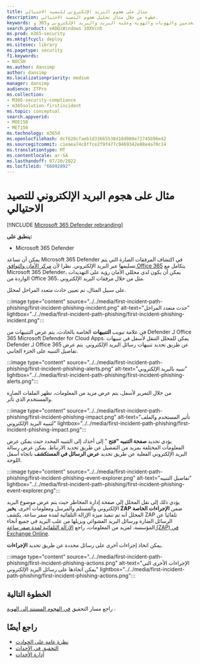 ```yaml
---
title: مثال على هجوم البريد الإلكتروني للتصيد الاحتيالي
description: خطوة من خلال مثال تحليل هجوم التصيد الاحتيالي.
keywords: الحوادث والتنبيهات والتحقيق والارتباط والهجوم والأجهزة والأجهزة والمستخدمين والهويات والهوية وعلبة البريد والبريد الإلكتروني و365 وmicrosoft وm365
search.product: eADQiWindows 10XVcnh
ms.prod: m365-security
ms.mktglfcycl: deploy
ms.sitesec: library
ms.pagetype: security
f1.keywords:
- NOCSH
ms.author: dansimp
author: dansimp
ms.localizationpriority: medium
manager: dansimp
audience: ITPro
ms.collection:
- M365-security-compliance
- m365solution-firstincident
ms.topic: conceptual
search.appverid:
- MOE150
- MET150
ms.technology: m365d
ms.openlocfilehash: dcf620cfaeb1d33665538d16d080e72745b96e42
ms.sourcegitcommit: c1eaea74c8ffce2f9f477c9469342e88e4a70c14
ms.translationtype: MT
ms.contentlocale: ar-SA
ms.lasthandoff: 07/20/2022
ms.locfileid: "66892892"
---
```

# <a name="example-of-a-phishing-email-attack"></a>مثال على هجوم البريد الإلكتروني للتصيد الاحتيالي

[!INCLUDE [Microsoft 365 Defender rebranding](../includes/microsoft-defender.md)]

**ينطبق على:**
- Microsoft 365 Defender

يمكن أن تساعد Microsoft 365 Defender في اكتشاف المرفقات الضارة التي يتم تسليمها عبر البريد الإلكتروني. نظرا لأن [مركز الأمان والتوافق Office 365](https://protection.office.com/) يتكامل مع Microsoft 365 Defender، يمكن أن يكون لدى محللي الأمان رؤية على التهديدات الواردة من Office 365، مثل من خلال مرفقات البريد الإلكتروني.

على سبيل المثال، تم تعيين حادث متعدد المراحل لمحلل.
 
:::image type="content" source="../../media/first-incident-path-phishing/first-incident-phishing-incident.png" alt-text="حدث متعدد المراحل" lightbox="../../media/first-incident-path-phishing/first-incident-phishing-incident.png":::

في علامة تبويب **التنبيهات** الخاصة بالحادث، يتم عرض التنبيهات من Defender لـ Office 365 Microsoft Defender for Cloud Apps. يمكن للمحلل التنقل لأسفل في تنبيهات Defender لـ Office 365 عن طريق تحديد تنبيهات رسائل البريد الإلكتروني. يتم عرض تفاصيل التنبيه على الجزء الجانبي.

:::image type="content" source="../../media/first-incident-path-phishing/first-incident-phishing-alerts.png" alt-text="تنبيه بالبريد الإلكتروني" lightbox="../../media/first-incident-path-phishing/first-incident-phishing-alerts.png":::
 
من خلال التمرير لأسفل، يتم عرض مزيد من المعلومات، تظهر الملفات الضارة والمستخدم الذي تأثر.

:::image type="content" source="../../media/first-incident-path-phishing/first-incident-phishing-impact.png" alt-text="تأثير المستخدم والملف لتنبيه البريد الإلكتروني" lightbox="../../media/first-incident-path-phishing/first-incident-phishing-impact.png":::
  
يؤدي تحديد **صفحة التنبيه "فتح** " إلى أخذك إلى التنبيه المحدد حيث يمكن عرض المعلومات المختلفة بمزيد من التفصيل عن طريق تحديد الارتباط. يمكن عرض رسالة البريد الإلكتروني الفعلية عن طريق تحديد **عرض الرسائل في المستكشف** باتجاه أسفل اللوحة.
 
:::image type="content" source="../../media/first-incident-path-phishing/first-incident-phishing-event-explorer.png" alt-text="تفاصيل التنبيه" lightbox="../../media/first-incident-path-phishing/first-incident-phishing-event-explorer.png"::: 

يؤدي ذلك إلى نقل المحلل إلى صفحة إدارة المخاطر حيث يتم عرض موضوع البريد الإلكتروني والمستلم والمرسل ومعلومات أخرى. **يخبر ZAP** ضمن **الإجراءات الخاصة** المحلل أنه تم تنفيذ ميزة الإزالة التلقائية لمدة صفر ساعة. يكشف ZAP تلقائيا عن الرسائل الضارة ورسائل البريد العشوائي ويزيلها من علب البريد في جميع أنحاء المؤسسة. لمزيد من المعلومات، راجع [الإزالة التلقائية لمدة صفر ساعة (ZAP) في Exchange Online](../office-365-security/zero-hour-auto-purge.md).

يمكن اتخاذ إجراءات أخرى على رسائل محددة عن طريق تحديد **الإجراءات**. 
 
:::image type="content" source="../../media/first-incident-path-phishing/first-incident-phishing-actions.png" alt-text="الإجراءات الأخرى التي يمكن اتخاذها على رسائل البريد الإلكتروني" lightbox="../../media/first-incident-path-phishing/first-incident-phishing-actions.png"::: 

## <a name="next-step"></a>الخطوة التالية

راجع مسار التحقيق [في الهجوم المستند إلى الهوية](first-incident-path-identity.md) .

## <a name="see-also"></a>راجع أيضًا

- [نظرة عامة على الحوادث](incidents-overview.md)
- [التحقيق في الأحداث](investigate-incidents.md)
- [إدارة الأحداث](manage-incidents.md)
